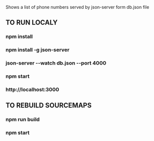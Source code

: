 Shows a list of phone numbers served by json-server form db.json file

## TO RUN LOCALY

### npm install
### npm install -g json-server
### json-server --watch db.json --port 4000
### npm start
### http://localhost:3000

## TO REBUILD SOURCEMAPS

### npm run build
### npm start